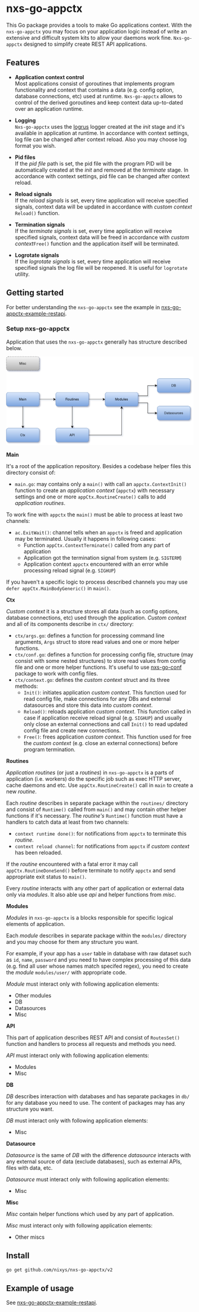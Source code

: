 # nxs-go-appctx

This Go package provides a tools to make Go applications context. With the `nxs-go-appctx` you may focus on your application logic instead of write an extensive and difficult system kits to allow your daemons work fine. `Nxs-go-appctx` designed to simplify create REST API applications.

## Features

- **Application context control**  
Most applications consist of goroutines that implements program functionality and context that contains a data (e.g. config option, database connections, etc) used at runtime. `Nxs-go-appctx` allows to control of the derived goroutines and keep context data up-to-dated over an application runtime.

- **Logging**  
`Nxs-go-appctx` uses the [logrus](https://github.com/sirupsen/logrus) logger created at the *init* stage and it's available in application at runtime. In accordance with context settings, log file can be changed after context reload. Also you may choose log format you wish.

- **Pid files**  
If the *pid file* path is set, the pid file with the program PID will be automatically created at the *init* and removed at the *terminate* stage. In accordance with context settings, pid file can be changed after context reload.

- **Reload signals**  
If the *reload signals* is set, every time application will receive specified signals, context data will be updated in accordance with *custom context* `Reload()` function.

- **Termination signals**  
If the *terminate signals* is set, every time application will receive specified signals, context data will be freed in accordance with  *custom context*`Free()` function and the application itself will be terminated.

- **Logrotate signals**  
If the *logrotate signals* is set, every time application will receive specified signals the log file will be reopened. It is useful for `logrotate` utility.

## Getting started

For better understanding the `nxs-go-appctx` see the example in [nxs-go-appctx-example-restapi](https://github.com/nixys/nxs-go-appctx-example-restapi).

### Setup nxs-go-appctx

Application that uses the `nxs-go-appctx` generally has structure described below.

![Nixys Application Context structure](docs/images/nxs-go-appctx.png)

**Main**

It's a root of the application repository. Besides a codebase helper files this directory consist of:

- `main.go`: may contains only a `main()` with call an `appctx.ContextInit()` function to create an *application context* (`appctx`) with necessary settings and one or more `appCtx.RoutineCreate()` calls to add *application routines*.

To work fine with `appctx` the `main()` must be able to process at least two channels:
- `ac.ExitWait()`: channel tells when an `appctx` is freed and application may be terminated. Usually it happens in following cases:
  - Function `appCtx.ContextTerminate()` called from any part of application
  - Application got the termination signal from system (e.g. `SIGTERM`)
  - Application context `appctx` encountered with an error while processing reload signal (e.g. `SIGHUP`) 

If you haven't a specific logic to process described channels you may use `defer appCtx.MainBodyGeneric()` in `main()`.

**Ctx**

*Custom context* it is a structure stores all data (such as config options, database connections, etc) used through the application. *Custom context* and all of its components describe in `ctx/` directory:

- `ctx/args.go`: defines a function for processing command line arguments, `Args` struct to store read values and one or more helper functions.
- `ctx/conf.go`: defines a function for processing config file, structure (may consist with some nested structures) to store read values from config file and one or more helper functions. It's useful to use [nxs-go-conf](https://github.com/nixys/nxs-go-conf) package to work with config files.
- `ctx/context.go`: defines the *custom context* struct and its three methods:
  - `Init()`: initiates application *custom context*. This function used for read config file, make connections for any DBs and external datasources and store this data into *custom context*.
  - `Reload()`: reloads application *custom context*. This function called in case if application receive reload signal (e.g. `SIGHUP`) and usually only close an external connections and call `Init()` to read updated config file and create new connections.
  - `Free()`: frees application *custom context*. This function used for free the *custom context* (e.g. close an external connections) before program termination.

**Routines**

*Application routines* (or just a *routines*) in `nxs-go-appctx` is a parts of application (i.e. workers) do the specific job such as exec HTTP server, cache daemons and etc. Use `appCtx.RoutineCreate()` call in `main` to create a new *routine*.

Each *routine* describes in separate package within the `routines/` directory and consist of `Runtime()` called from `main()` and may contain other helper functions if it's necessary. The *routine's* `Runtime()` function must have a handlers to catch data at least from two channels:
- `context runtime done()`: for notifications from `appctx` to terminate this *routine*.
- `context reload channel`: for notifications from `appctx` if *custom context* has been reloaded.

If the *routine* encountered with a fatal error it may call `appCtx.RoutineDoneSend()` before terminate to notify `appctx` and send appropriate exit status to `main()`.

Every *routine* interacts with any other part of application or external data only via *modules*. It also able use *api* and helper functions from *misc*.

**Modules**

*Modules* in `nxs-go-appctx` is a blocks responsible for specific logical elements of application.

Each *module* describes in separate package within the `modules/` directory and you may choose for them any structure you want.

For example, if your app has a `user` table in database with raw dataset such as `id`, `name`, `password` and you need to have complex processing of this data (e.g. find all user whose names match specifed regex), you need to create the *module* `modules/user/` with appropriate code.

*Module* must interact only with following application elements:
- Other modules
- DB
- Datasources
- Misc

**API**

This part of application describes REST API and consist of `RoutesSet()` function and handlers to process all requests and methods you need.

*API* must interact only with following application elements:
- Modules
- Misc

**DB**

*DB* describes interaction with databases and has separate packages in `db/` for any database you need to use. The content of packages may has any structure you want.

*DB* must interact only with following application elements:
- Misc

**Datasource**

*Datasource* is the same of *DB* with the difference *datasource* interacts with any external source of data (exclude databases), such as external APIs, files with data, etc.

*Datasource* must interact only with following application elements:
- Misc

**Misc**

*Misc* contain helper functions which used by any part of application.

*Misc* must interact only with following application elements:
- Other miscs

## Install

```
go get github.com/nixys/nxs-go-appctx/v2
```

## Example of usage

See [nxs-go-appctx-example-restapi](https://github.com/nixys/nxs-go-appctx-example-restapi).
